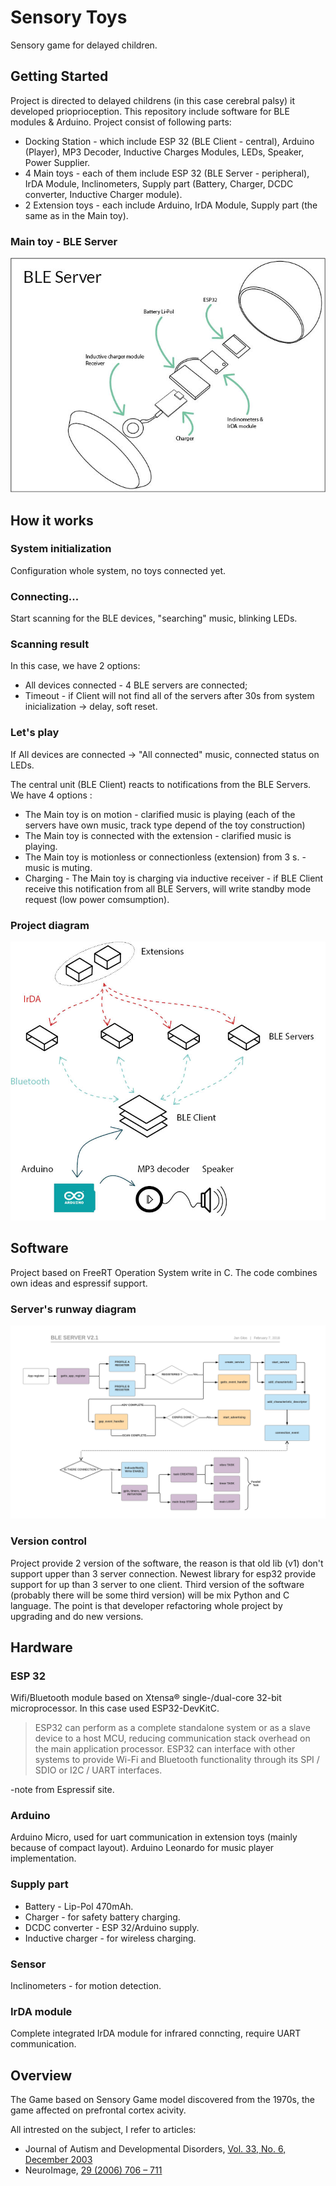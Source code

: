# Sensory Toys

Sensory game for delayed children.

## Getting Started

Project is directed to delayed childrens (in this case cerebral palsy) it developed prioprioception. This repository include software for
BLE modules & Arduino. Project consist of following parts:

* Docking Station - which include ESP 32 (BLE Client - central), Arduino (Player), MP3 Decoder, Inductive Charges Modules, LEDs, Speaker, Power Supplier.
* 4 Main toys - each of them include ESP 32 (BLE Server - peripheral), IrDA Module, Inclinometers, Supply part (Battery, Charger, DCDC converter, Inductive Charger module).
* 2 Extension toys - each include Arduino, IrDA Module, Supply part (the same as in the Main toy).

### Main toy - BLE Server

![](docImg/serv.jpg)

## How it works
### System initialization

Configuration whole system, no toys connected yet.

### Connecting...

Start scanning for the BLE devices, "searching" music, blinking LEDs.

### Scanning result

In this case, we have 2 options:

* All devices connected - 4 BLE servers are connected;
* Timeout - if Client will not find all of the servers after 30s from system inicialization -> delay, soft reset.

### Let's play

If All devices are connected -> "All connected" music, connected status on LEDs.

The central unit (BLE Client) reacts to notifications from the BLE Servers. We have 4 options :

* The Main toy is on motion - clarified music is playing (each of the servers have own music, track type depend of the toy construction)
* The Main toy is connected with the extension - clarified music is playing.
* The Main toy is motionless or connectionless (extension) from 3 s. - music is muting.
* Charging - The Main toy is charging via inductive receiver - if BLE Client receive this notification from all BLE Servers, will write standby mode request (low power comsumption).

### Project diagram

![Sensory Toys](docImg/sys.jpg)

## Software

Project based on FreeRT Operation System write in C. The code combines own ideas and espressif support.

### Server's runway diagram

![Sensory Toys](docImg/ServerRunway.png)

### Version control

Project provide 2 version of the software, the reason is that old lib (v1) don't support upper than 3 server connection. Newest library for esp32 provide support for up than 3 server to one client. Third version of the software (probably there will be some third version) will be mix Python and C language. The point is that developer refactoring whole project by upgrading and do new versions. 

## Hardware

### ESP 32

Wifi/Bluetooth module based on Xtensa® single-/dual-core 32-bit microprocessor. In this case used ESP32-DevKitC.

>ESP32 can perform as a complete standalone system or as a slave device to a host MCU,
>reducing communication stack overhead on the main application processor.
>ESP32 can interface with other systems to provide Wi-Fi and Bluetooth functionality
>through its SPI / SDIO or I2C / UART interfaces.

-note from Espressif site.

### Arduino

Arduino Micro, used for uart communication in extension toys (mainly because of compact layout).
Arduino Leonardo for music player implementation.

### Supply part

* Battery - Lip-Pol 470mAh.
* Charger - for safety battery charging.
* DCDC converter - ESP 32/Arduino supply.
* Inductive charger - for wireless charging.

### Sensor

Inclinometers - for motion detection.

### IrDA module

Complete integrated IrDA module for infrared conncting, require UART communication.


## Overview

The Game based on Sensory Game model discovered from the 1970s, the game affected on prefrontal cortex acivity.

All intrested on the subject, I refer to articles:

* Journal of Autism and Developmental Disorders, [Vol. 33, No. 6, December 2003](http://hstrial-rfredeen.homestead.com/Article_2003_IngersollSchreibmanTranSensoryFeedbackonObjectImitation.pdf)
* NeuroImage, [29 (2006) 706 – 711](https://s3.amazonaws.com/academia.edu.documents/44775688/Sustained_decrease_in_oxygenated_hemoglo20160415-3191-bpo88k.pdf?AWSAccessKeyId=AKIAIWOWYYGZ2Y53UL3A&Expires=1513380160&Signature=Ph%2Bm9QxMDzUQb24FEDziD38F%2BAs%3D&response-content-disposition=inline%3B%20filename%3DSustained_decrease_in_oxygenated_hemoglo.pdf)
